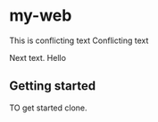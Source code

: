 # my-web


This is conflicting text
Conflicting text

Next text. Hello


## Getting started

TO get started clone.

